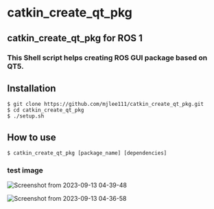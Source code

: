 # catkin_create_qt_pkg
## catkin_create_qt_pkg for ROS 1
### This Shell script helps creating ROS GUI package based on QT5.

## Installation
```shell
$ git clone https://github.com/mjlee111/catkin_create_qt_pkg.git
$ cd catkin_create_qt_pkg
$ ./setup.sh
```

## How to use
```shell 
$ catkin_create_qt_pkg [package_name] [dependencies]
```

### test image
![Screenshot from 2023-09-13 04-39-48](https://github.com/mjlee111/catkin_create_qt_pkg/assets/66550892/60bb682b-20b7-4841-b570-744308b1b637)

![Screenshot from 2023-09-13 04-36-58](https://github.com/mjlee111/catkin_create_qt_pkg/assets/66550892/a969e5aa-dc85-46d5-b934-61495c8e2847)